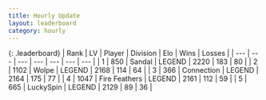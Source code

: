```yaml
---
title: Hourly Update
layout: leaderboard
category: hourly
---
```


{: .leaderboard}
| Rank | LV | Player | Division | Elo | Wins | Losses |
| --- | --- | --- | --- | --- | --- | --- |
| <span data-change="0">1</span> | 850 | <span title="ID: 315148">Sandal</span> | LEGEND | <span data-change="0">2220</span> | <span data-change="0">183</span> | <span data-change="0">80</span> |
| <span data-change="1">2</span> | 1102 | <span title="ID: 204953">Wolpe</span> | LEGEND | <span data-change="11">2168</span> | <span data-change="5">114</span> | <span data-change="1">64</span> |
| <span data-change="-1">3</span> | 366 | <span title="ID: 539711">Connection</span> | LEGEND | <span data-change="0">2164</span> | <span data-change="3">175</span> | <span data-change="1">77</span> |
| <span data-change="0">4</span> | 1047 | <span title="ID: 357425">Fire Feathers</span> | LEGEND | <span data-change="6">2161</span> | <span data-change="1">112</span> | <span data-change="0">59</span> |
| <span data-change="0">5</span> | 665 | <span title="ID: 498412">LuckySpin</span> | LEGEND | <span data-change="0">2129</span> | <span data-change="0">89</span> | <span data-change="0">36</span> |
